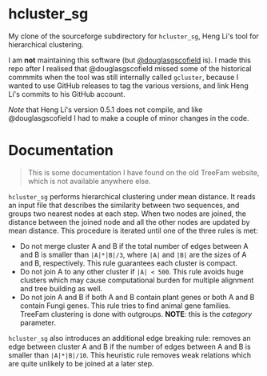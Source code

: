 # hcluster_sg

My clone of the sourceforge subdirectory for `hcluster_sg`, Heng Li's tool for hierarchical clustering.

I am **not** maintaining this software (but [@douglasgscofield](https://github.com/douglasgscofield/hcluster) is).
I made this repo after I realised that @douglasgscofield missed some of the historical commmits when the tool was still internally called `gcluster`, because I wanted to use GitHub releases to tag the various versions, and link Heng Li's commits to his GitHub account.

*Note* that Heng Li's version 0.5.1 does not compile, and like @douglasgscofield I had to make a couple of minor changes in the code.

# Documentation

> This is some documentation I have found on the old TreeFam website, which
> is not available anywhere else.

`hcluster_sg` performs hierarchical clustering under mean distance. It
reads an input file that describes the similarity between two sequences,
and groups two nearest nodes at each step. When two nodes are joined, the
distance between the joined node and all the other nodes are updated by
mean distance. This procedure is iterated until one of the three rules is
met:

* Do not merge cluster A and B if the total number of edges between A and B
  is smaller than `|A|*|B|/3`, where `|A|` and `|B|` are the sizes of A and
  B, respectively. This rule guarantees each cluster is compact.
* Do not join A to any other cluster if `|A| < 500`. This rule avoids huge
  clusters which may cause computational burden for multiple alignment and
  tree building as well.
* Do not join A and B if both A and B contain plant genes or both A and B
  contain Fungi genes. This rule tries to find animal gene families.
  TreeFam clustering is done with outgroups.
  **NOTE**: this is the _category_ parameter.

`hcluster_sg` also introduces an additional edge breaking rule: removes an
edge between cluster A and B if the number of edges between A and B is
smaller than `|A|*|B|/10`. This heuristic rule removes weak relations which
are quite unlikely to be joined at a later step.
